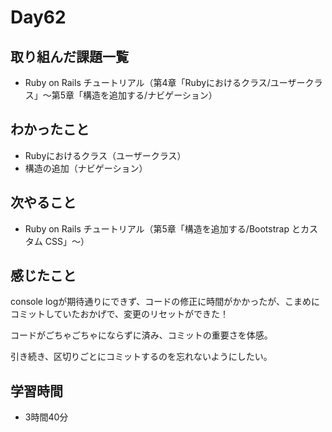 # Day62
## 取り組んだ課題一覧
- Ruby on Rails チュートリアル（第4章「Rubyにおけるクラス/ユーザークラス」〜第5章「構造を追加する/ナビゲーション）
## わかったこと
- Rubyにおけるクラス（ユーザークラス）
- 構造の追加（ナビゲーション）
## 次やること
- Ruby on Rails チュートリアル（第5章「構造を追加する/Bootstrap とカスタム CSS」〜）
## 感じたこと
console logが期待通りにできず、コードの修正に時間がかかったが、こまめにコミットしていたおかげで、変更のリセットができた！
 
コードがごちゃごちゃにならずに済み、コミットの重要さを体感。
 
引き続き、区切りごとにコミットするのを忘れないようにしたい。
## 学習時間
- 3時間40分
